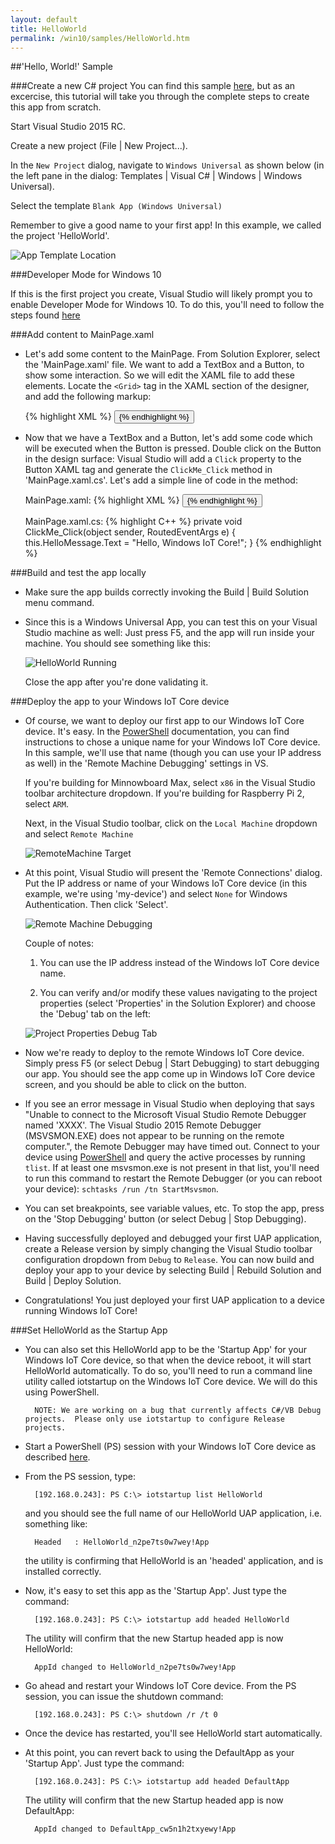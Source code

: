```yaml
---
layout: default
title: HelloWorld
permalink: /win10/samples/HelloWorld.htm
---
```


<div class="container" markdown="1">
##'Hello, World!' Sample

###Create a new C# project
You can find this sample [here](https://github.com/ms-iot/samples/tree/develop/HelloWorld), but as an excercise, this tutorial will take you through the complete steps to create this app from scratch.  

Start Visual Studio 2015 RC.

Create a new project (File \| New Project...).

In the `New Project` dialog, navigate to `Windows Universal` as shown below (in the left pane in the dialog: Templates \| Visual C# \| Windows \| Windows Universal).

Select the template `Blank App (Windows Universal)`

Remember to give a good name to your first app! In this example, we called the project 'HelloWorld'.

![App Template Location]({{site.baseurl}}/images/HelloWorld/new-cs-project-dialog.PNG)

###Developer Mode for Windows 10

If this is the first project you create, Visual Studio will likely prompt you to enable Developer Mode for Windows 10.  To do this, you'll need to follow the steps found [here](https://msdn.microsoft.com/library/windows/apps/xaml/dn706236.aspx)

###Add content to MainPage.xaml
* Let's add some content to the MainPage. From Solution Explorer, select the 'MainPage.xaml' file. We want to add a TextBox and a Button, to show some interaction. So we will edit the XAML file to add these elements. Locate the `<Grid>` tag in the XAML section of the designer, and add the following markup:
<UL>
{% highlight XML %}
<Grid Background="{ThemeResource ApplicationPageBackgroundThemeBrush}">
    <StackPanel HorizontalAlignment="Center" VerticalAlignment="Center">
        <TextBox x:Name="HelloMessage" Text="Hello, World!" Margin="10" IsReadOnly="True"/>
        <Button x:Name="ClickMe" Content="Click Me!"  Margin="10" HorizontalAlignment="Center"/>
    </StackPanel>
</Grid>
{% endhighlight %}
</UL>

* Now that we have a TextBox and a Button, let's add some code which will be executed when the Button is pressed. Double click on the Button in the design surface: Visual Studio will add a `Click` property to the Button XAML tag and generate the `ClickMe_Click` method in 'MainPage.xaml.cs'. Let's add a simple line of code in the method:
<UL>
MainPage.xaml:
{% highlight XML %}
<Button x:Name="ClickMe" Content="Click Me!"  Margin="10" HorizontalAlignment="Center" Click="ClickMe_Click"/>
{% endhighlight %}
</UL>
<UL>
MainPage.xaml.cs:
{% highlight C++ %}
private void ClickMe_Click(object sender, RoutedEventArgs e)
{
    this.HelloMessage.Text = "Hello, Windows IoT Core!";
}
{% endhighlight %}
</UL>


###Build and test the app locally
* Make sure the app builds correctly invoking the Build \| Build Solution menu command.

* Since this is a Windows Universal App, you can test this on your Visual Studio machine as well: Just press F5, and the app will run inside your machine. You should see something like this:

    ![HelloWorld Running]({{site.baseurl}}/images/HelloWorld/HelloWorldAppLocal.PNG)

    Close the app after you're done validating it.


###Deploy the app to your Windows IoT Core device
* Of course, we want to deploy our first app to our Windows IoT Core device. It's easy. In the [PowerShell]({{site.baseurl}}/win10/samples/PowerShell.htm) documentation, you can find instructions to chose a unique name for your Windows IoT Core device. In this sample, we'll use that name (though you can use your IP address as well) in the 'Remote Machine Debugging' settings in VS.

    If you're building for Minnowboard Max, select `x86` in the Visual Studio toolbar architecture dropdown.  If you're building for Raspberry Pi 2, select `ARM`.

    Next, in the Visual Studio toolbar, click on the `Local Machine` dropdown and select `Remote Machine`<br/>

    ![RemoteMachine Target]({{site.baseurl}}/images/HelloWorld/cs-remote-machine-debugging.png)

* At this point, Visual Studio will present the 'Remote Connections' dialog. Put the IP address or name of your Windows IoT Core device (in this example, we're using 'my-device') and select `None` for Windows Authentication. Then click 'Select'.

    ![Remote Machine Debugging]({{site.baseurl}}/images/HelloWorld/cs-remote-connections.PNG)

    Couple of notes:

    1. You can use the IP address instead of the Windows IoT Core device name.

    2. You can verify and/or modify these values navigating to the project properties (select 'Properties' in the Solution Explorer) and choose the 'Debug' tab on the left:

    ![Project Properties Debug Tab]({{site.baseurl}}/images/HelloWorld/cs-debug-project-properties.PNG)

* Now we're ready to deploy to the remote Windows IoT Core device. Simply press F5 (or select Debug \| Start Debugging) to start debugging our app. You should see the app come up in Windows IoT Core device screen, and you should be able to click on the button.

* If you see an error message in Visual Studio when deploying that says "Unable to connect to the Microsoft Visual Studio Remote Debugger named 'XXXX'.  The Visual Studio 2015 Remote Debugger (MSVSMON.EXE) does not appear to be running on the remote computer.", the Remote Debugger may have timed out.  Connect to your device using [PowerShell]({{site.baseurl}}/win10/samples/PowerShell.htm) and query the active processes by running `tlist`.  If at least one msvsmon.exe is not present in that list, you'll need to run this command to restart the Remote Debugger (or you can reboot your device): `schtasks /run /tn StartMsvsmon`.

* You can set breakpoints, see variable values, etc. To stop the app, press on the 'Stop Debugging' button (or select Debug \| Stop Debugging).

* Having successfully deployed and debugged your first UAP application, create a Release version by simply changing the Visual Studio toolbar configuration dropdown from `Debug` to `Release`.  You can now build and deploy your app to your device by selecting Build \| Rebuild Solution and Build \| Deploy Solution.

* Congratulations! You just deployed your first UAP application to a device running Windows IoT Core!


###Set HelloWorld as the Startup App

* You can also set this HelloWorld app to be the 'Startup App' for your Windows IoT Core device, so that when the device reboot, it will start HelloWorld automatically. To do so, you'll need to run a command line utility called iotstartup on the Windows IoT Core device. We will do this using PowerShell.

        NOTE: We are working on a bug that currently affects C#/VB Debug projects.  Please only use iotstartup to configure Release projects.

* Start a PowerShell (PS) session with your Windows IoT Core device as described [here]({{site.baseurl}}/win10/samples/PowerShell.htm).

* From the PS session, type:

        [192.168.0.243]: PS C:\> iotstartup list HelloWorld

    and you should see the full name of our HelloWorld UAP application, i.e. something like:

        Headed   : HelloWorld_n2pe7ts0w7wey!App

    the utility is confirming that HelloWorld is an 'headed' application, and is installed correctly.

* Now, it's easy to set this app as the 'Startup App'. Just type the command:

        [192.168.0.243]: PS C:\> iotstartup add headed HelloWorld
    
    The utility will confirm that the new Startup headed app is now HelloWorld:

        AppId changed to HelloWorld_n2pe7ts0w7wey!App

* Go ahead and restart your Windows IoT Core device. From the PS session, you can issue the shutdown command:

        [192.168.0.243]: PS C:\> shutdown /r /t 0

* Once the device has restarted, you'll see HelloWorld start automatically.

* At this point, you can revert back to using the DefaultApp as your 'Startup App'. Just type the command:

        [192.168.0.243]: PS C:\> iotstartup add headed DefaultApp

    The utility will confirm that the new Startup headed app is now DefaultApp:

        AppId changed to DefaultApp_cw5n1h2txyewy!App

</div>
